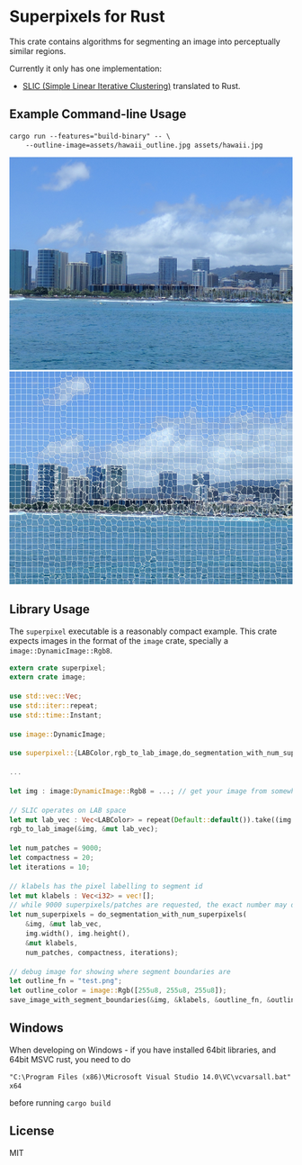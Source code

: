 # Superpixels for Rust

This crate contains algorithms for segmenting an image into perceptually similar regions.

Currently it only has one implementation:
- [SLIC (Simple Linear Iterative Clustering)](http://ivrl.epfl.ch/research/superpixels) translated to Rust.

## Example Command-line Usage

```
cargo run --features="build-binary" -- \
    --outline-image=assets/hawaii_outline.jpg assets/hawaii.jpg
```

![Test image](assets/hawaii.jpg?raw=true "Test image")
![Segmented Test image](assets/hawaii_outline.jpg?raw=true "Segmented Test image")

## Library Usage

The `superpixel` executable is a reasonably compact example. This crate expects
images in the format of the `image` crate, specially a `image::DynamicImage::Rgb8`.


```rust
extern crate superpixel;
extern crate image;

use std::vec::Vec;
use std::iter::repeat;
use std::time::Instant;

use image::DynamicImage;

use superpixel::{LABColor,rgb_to_lab_image,do_segmentation_with_num_superpixels,save_image_with_segment_boundaries};

...

let img : image:DynamicImage::Rgb8 = ...; // get your image from somewhere

// SLIC operates on LAB space
let mut lab_vec : Vec<LABColor> = repeat(Default::default()).take((img.width() * img.height()) as usize).collect();
rgb_to_lab_image(&img, &mut lab_vec);

let num_patches = 9000;
let compactness = 20;
let iterations = 10;

// klabels has the pixel labelling to segment id
let mut klabels : Vec<i32> = vec![];
// while 9000 superpixels/patches are requested, the exact number may differ so the actual number is returned
let num_superpixels = do_segmentation_with_num_superpixels(
    &img, &mut lab_vec,
    img.width(), img.height(),
    &mut klabels,
    num_patches, compactness, iterations);

// debug image for showing where segment boundaries are
let outline_fn = "test.png";
let outline_color = image::Rgb([255u8, 255u8, 255u8]);
save_image_with_segment_boundaries(&img, &klabels, &outline_fn, &outline_color);
```

## Windows

When developing on Windows - if you have installed 64bit libraries, and 64bit MSVC rust, you need to do

```
"C:\Program Files (x86)\Microsoft Visual Studio 14.0\VC\vcvarsall.bat" x64
```

before running `cargo build`

## License

MIT
